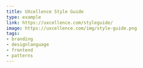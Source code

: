 ```yaml
---
title: UXcellence Style Guide
type: example
link: https://uxcellence.com/styleguide/
image: https://uxcellence.com/img/style-guide.png
tags:
- branding
- designlanguage
- frontend
- patterns
---
```

